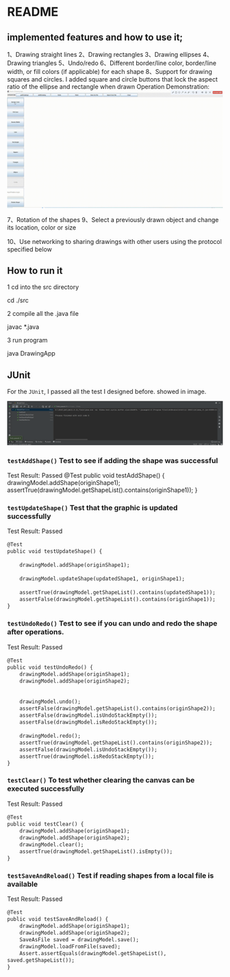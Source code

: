 # README

## implemented features and how to use it;

1、Drawing straight lines
2、Drawing rectangles
3、Drawing ellipses
4、Drawing triangles
5、Undo/redo
6、Different border/line color, border/line width, or fill colors (if applicable) for each shape
8、Support for drawing squares and circles. I added square and circle buttons that lock the aspect ratio of the ellipse and rectangle when drawn
Operation Demonstration:
![image](https://raw.githubusercontent.com/ahjszhx/5001_p3/main/basicOperations.gif?token=GHSAT0AAAAAACKYX3EC5HTOYBH5Y5LVKRQKZLCGPRQ)

7、Rotation of the shapes
9、Select a previously drawn object and change its location, color or size

10、Use networking to sharing drawings with other users using the protocol specified below

## How to run it

1 cd into the src directory

cd ./src

2 compile all the .java file 

javac *.java

3 run program

java DrawingApp



## JUnit

For the `JUnit`, I passed all the test I designed before. showed in image.

![images](https://github.com/ZhongliangGuo/CS5001/blob/main/CS5001-p4-vector-drawing/readme%20sources/tests.png)

### `testAddShape()` Test to see if adding the shape was successful
Test Result: Passed
@Test
public void testAddShape() {
    drawingModel.addShape(originShape1);
    assertTrue(drawingModel.getShapeList().contains(originShape1));
}


### `testUpdateShape()` Test that the graphic is updated successfully 
Test Result: Passed
```
@Test
public void testUpdateShape() {

    drawingModel.addShape(originShape1);

    drawingModel.updateShape(updatedShape1, originShape1);

    assertTrue(drawingModel.getShapeList().contains(updatedShape1));
    assertFalse(drawingModel.getShapeList().contains(originShape1));
}
```

### `testUndoRedo()` Test to see if you can undo and redo the shape after operations.
Test Result: Passed
```
@Test
public void testUndoRedo() {
    drawingModel.addShape(originShape1);
    drawingModel.addShape(originShape2);


    drawingModel.undo();
    assertFalse(drawingModel.getShapeList().contains(originShape2));
    assertFalse(drawingModel.isUndoStackEmpty());
    assertFalse(drawingModel.isRedoStackEmpty());

    drawingModel.redo();
    assertTrue(drawingModel.getShapeList().contains(originShape2));
    assertFalse(drawingModel.isUndoStackEmpty());
    assertTrue(drawingModel.isRedoStackEmpty());
}
```


### `testClear()` To test whether clearing the canvas can be executed successfully
Test Result: Passed
```
@Test
public void testClear() {
    drawingModel.addShape(originShape1);
    drawingModel.addShape(originShape2);
    drawingModel.clear();
    assertTrue(drawingModel.getShapeList().isEmpty());
}
```


### `testSaveAndReload()`  Test if reading shapes from a local file is available
Test Result: Passed
```
@Test
public void testSaveAndReload() {
    drawingModel.addShape(originShape1);
    drawingModel.addShape(originShape2);
    SaveAsFile saved = drawingModel.save();
    drawingModel.loadFromFile(saved);
    Assert.assertEquals(drawingModel.getShapeList(), saved.getShapeList());
}
```


